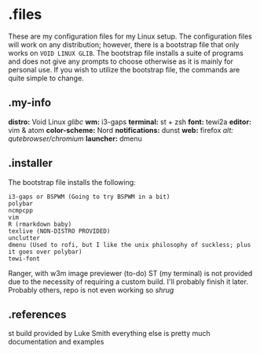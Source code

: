 # .files
These are my configuration files for my Linux setup.
The configuration files will work on any distribution; however, there is a bootstrap file that only works on `VOID LINUX GLIB`.
The bootstrap file installs a suite of programs and does not give any prompts to choose otherwise as it is mainly for personal use.
If you wish to utilize the bootstrap file, the commands are quite simple to change.

## .my-info
**distro:** Void Linux *glibc*
**wm:** i3-gaps
**terminal:** st + zsh
**font:** tewi2a
**editor:** vim & atom
**color-scheme:** Nord
**notifications:** dunst
**web:** firefox *alt: qutebrowser/chromium*
**launcher:** dmenu

## .installer
The bootstrap file installs the following:
```
i3-gaps or BSPWM (Going to try BSPWM in a bit)
polybar
ncmpcpp
vim
R (rmarkdown baby)
texlive (NON-DISTRO PROVIDED)
unclutter
dmenu (Used to rofi, but I like the unix philosophy of suckless; plus it goes over polybar)
tewi-font
```
Ranger, with w3m image previewer (to-do)
ST (my terminal) is not provided due to the necessity of requiring a custom build.
I'll probably finish it later.
Probably others, repo is not even working so *shrug*

## .references
st build provided by Luke Smith
everything else is pretty much documentation and examples
